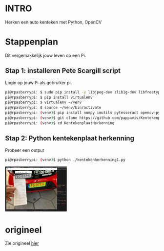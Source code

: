 # INTRO
Herken een auto kenteken met Python, OpenCV

# Stappenplan
Dit vergemakkelijk jouw leven op een Pi.

## Stap 1: installeren Pete Scargill script
Login op jouw Pi als gebruiker pi.

```bash
pi@rpasberrypi: $ sudo pip install -y libjpeg-dev zlib1g-dev libfreetype6-dev liblcms1-dev libopenjp2-7 libtiff5
pi@rpasberrypi: $ pip install virtualenv
pi@rpasberrypi: $ virtualenv ~/venv
pi@rpasberrypi: $ source ~/venv/bin/activate
pi@rpasberrypi: (venv)$ pip install numpy imutils pytesseract opencv-python pillow
pi@rpasberrypi: (venv)$ git clone https://github.com/pappavis/KentekenplaatHerkenning
pi@rpasberrypi: (venv)$ cd KentekenplaatHerkenning
```

## Stap 2: Python kentekenplaat herkenning
Probeer een output

```bash
pi@rpasberrypi: (venv)$ python ./kentekenherkenning1.py
```

<img src="https://github.com/pappavis/KentekenplaatHerkenning/blob/main/voorbeeld_20210817140540-kentekenherkennen.jpg" width="40%" height="40%">

# origineel
Zie origineel <a href="https://bitbucket.org/api/2.0/snippets/scargill/kAR5qG/master/files/script.sh">hier</a>

